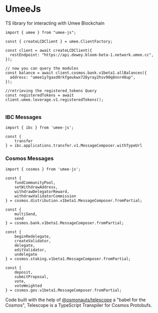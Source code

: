 # UmeeJs

TS library for interacting with Umee Blockchain

```
import { umee } from "umee-js";

const { createLCDClient } = umee.ClientFactory;

const client = await createLCDClient({
  restEndpoint: "https://api.dewey.bloom-beta-1.network.umee.cc",
});

// now you can query the modules
const balance = await client.cosmos.bank.v1beta1.allBalances({
  address: "umee1y7gaxd0rkfgeukwx728yray2hsv90q8nnr40up",
});

//retrieving the registered_tokens Query
const registeredTokens = await client.umee.leverage.v1.registeredTokens();


```

### IBC Messages

```
import { ibc } from 'umee-js';

const {
    transfer
} = ibc.applications.transfer.v1.MessageComposer.withTypeUrl
```

### Cosmos Messages

```
import { cosmos } from 'umee-js';

const {
    fundCommunityPool,
    setWithdrawAddress,
    withdrawDelegatorReward,
    withdrawValidatorCommission
} = cosmos.distribution.v1beta1.MessageComposer.fromPartial;

const {
    multiSend,
    send
} = cosmos.bank.v1beta1.MessageComposer.fromPartial;

const {
    beginRedelegate,
    createValidator,
    delegate,
    editValidator,
    undelegate
} = cosmos.staking.v1beta1.MessageComposer.fromPartial;

const {
    deposit,
    submitProposal,
    vote,
    voteWeighted
} = cosmos.gov.v1beta1.MessageComposer.fromPartial;
```

Code built with the help of [@osmonauts/telescope](https://github.com/osmosis-labs/telescope) a "babel for the Cosmos", Telescope is a TypeScript Transpiler for Cosmos Protobufs.
